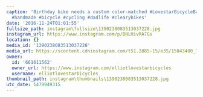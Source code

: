```yaml
---
caption: 'Birthday bike needs a custom color-matched #LovestarBicycleBags seat bag.
  #handmade #bicycle #cycling #dadlife #clearybikes'
date: '2016-11-24T01:01:55'
fullsize_path: instagram\fullsize\1390238083513037228.jpg
instagram_url: https://www.instagram.com/p/BNLHivRA7Gs
location: {}
media_id: '1390238083513037228'
media_url: https://scontent.cdninstagram.com/t51.2885-15/e35/15043400_707069319446850_4195683440416260096_n.jpg?ig_cache_key=MTM5MDIzODA4MzUxMzAzNzIyOA%3D%3D.2
owner:
  id: '661611562'
  owner_url: https://www.instagram.com/elliotlovestarbicycles
  username: elliotlovestarbicycles
thumbnail_path: instagram\thumbnails\1390238083513037228.jpg
utc_date: 1479949315
---
```

